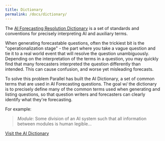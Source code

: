 ```yaml
---
title: Dictionary
permalink: /docs/dictionary/
---
```


The [AI Forecasting Resolution Dictionary](https://parallel-forecast.github.io/AI-dict/) is a set of standards and conventions for precisely interpreting AI and auxiliary terms.

When generating forecastable questions, often the trickiest bit is the "operationalization stage" - the part where you take a vague question and tie it to a real world event that will resolve the question unambiguously. Depending on the interpretation of the terms in a question, you may quickly find that many forecasters interpreted the question differently than intended. This can cause confusion, and worse yet misleading forecasts.

To solve this problem Parallel has built the AI Dictionary, a set of common terms that are used in AI Forecasting questions. The goal w/ the dictionary is to precisely define many of the common terms used when generating and listing questions, so that question writers and forecasters can clearly identify what they're forecasting.

For example:

> *Module*:
> Some division of an AI system such that all information between modules is human legible...

<div class= "text-center">
<a class="btn btn-primary btn-lg" href="https://parallel-forecast.github.io/AI-dict/" role="button">Visit the AI Dictionary</a>
</div>


